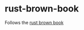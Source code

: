 # rust-brown-book
Follows the [rust brown book](https://rust-book.cs.brown.edu/experiment-intro.html)


